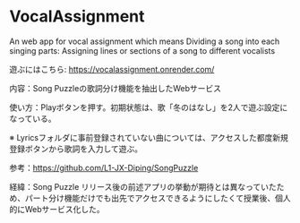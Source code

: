 # VocalAssignment
An web app for vocal assignment which means Dividing a song into each singing parts: Assigning lines or sections of a song to different vocalists

遊ぶにはこちら: https://vocalassignment.onrender.com/

内容：Song Puzzleの歌詞分け機能を抽出したWebサービス

使い方：Playボタンを押す。初期状態は、歌「冬のはなし」を2人で遊ぶ設定になっている。

※ Lyricsフォルダに事前登録されていない曲については、アクセスした都度新規登録ボタンから歌詞を入力して遊ぶ。

参考：https://github.com/L1-JX-Diping/SongPuzzle

経緯：Song Puzzle リリース後の前述アプリの挙動が期待とは異なっていたため、パート分け機能だけでも出先でアクセスできるようにしたくて授業後、個人的にWebサービス化した。

